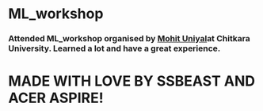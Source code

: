 # ML_workshop
<h3>
    Attended ML_workshop organised by <a href="https://github.com/mohit2016">Mohit Uniyal</a>at Chitkara University. Learned a lot and have a great experience.
    </h3>
    <h1>
    MADE WITH LOVE BY SSBEAST AND ACER ASPIRE!
    </h1>
